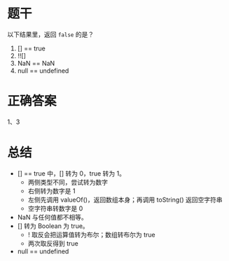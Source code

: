 # 题干

以下结果里，返回 `false` 的是？

1. [] == true
2. !![]
3. NaN == NaN
4. null == undefined

# 正确答案

1、3

# 总结

- [] == true 中，[] 转为 0，true 转为 1。
    - 两侧类型不同，尝试转为数字
    - 右侧转为数字是 1
    - 左侧先调用 valueOf()，返回数组本身；再调用 toString() 返回空字符串
    - 空字符串转数字是 0
- NaN 与任何值都不相等。
- [] 转为 Boolean 为 true。
    - ! 取反会把运算值转为布尔；数组转布尔为 true
    - 两次取反得到 true
- null == undefined